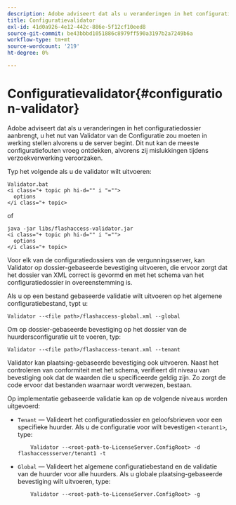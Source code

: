 ```yaml
---
description: Adobe adviseert dat als u veranderingen in het configuratiedossier aanbrengt, u het nut van Validator van de Configuratie zou moeten in werking stellen alvorens u de server begint. Dit nut kan de meeste configuratiefouten vroeg ontdekken, alvorens zij mislukkingen tijdens verzoekverwerking veroorzaken.
title: Configuratievalidator
exl-id: 41d0a926-4e12-442c-886e-5f12cf10eed8
source-git-commit: be43bbbd1051886c8979ff590a3197b2a7249b6a
workflow-type: tm+mt
source-wordcount: '219'
ht-degree: 0%

---
```


# Configuratievalidator{#configuration-validator}

Adobe adviseert dat als u veranderingen in het configuratiedossier aanbrengt, u het nut van Validator van de Configuratie zou moeten in werking stellen alvorens u de server begint. Dit nut kan de meeste configuratiefouten vroeg ontdekken, alvorens zij mislukkingen tijdens verzoekverwerking veroorzaken.

Typ het volgende als u de validator wilt uitvoeren:

```
Validator.bat  
<i class="+ topic ph hi-d="" i "="">
  options  
</i class="+ topic>
```

of

```
java -jar libs/flashaccess-validator.jar  
<i class="+ topic ph hi-d="" i "="">
  options 
</i class="+ topic>
```

Voor elk van de configuratiedossiers van de vergunningsserver, kan Validator op dossier-gebaseerde bevestiging uitvoeren, die ervoor zorgt dat het dossier van XML correct is gevormd en met het schema van het configuratiedossier in overeenstemming is.

Als u op een bestand gebaseerde validatie wilt uitvoeren op het algemene configuratiebestand, typt u:

```
Validator --<file path>/flashaccess-global.xml --global
```

Om op dossier-gebaseerde bevestiging op het dossier van de huurdersconfiguratie uit te voeren, typ:

```
Validator --<file path>/flashaccess-tenant.xml --tenant
```

Validator kan plaatsing-gebaseerde bevestiging ook uitvoeren. Naast het controleren van conformiteit met het schema, verifieert dit niveau van bevestiging ook dat de waarden die u specificeerde geldig zijn. Zo zorgt de code ervoor dat bestanden waarnaar wordt verwezen, bestaan.

Op implementatie gebaseerde validatie kan op de volgende niveaus worden uitgevoerd:

* `Tenant` — Valideert het configuratiedossier en geloofsbrieven voor een specifieke huurder. Als u de configuratie voor wilt bevestigen `<tenant1>`, type:

   ```
       Validator --<root-path-to-LicenseServer.ConfigRoot> -d flashaccessserver/tenant1 -t
   ```

* `Global` — Valideert het algemene configuratiebestand en de validatie van de huurder voor alle huurders. Als u globale plaatsing-gebaseerde bevestiging wilt uitvoeren, type:

   ```
       Validator --<root-path-to-LicenseServer.ConfigRoot> -g
   ```
